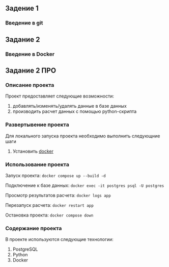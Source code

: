 ## Задение 1
### Введение в git

## Задание 2
### Введение в Docker

## Задание 2 ПРО
### Описание проекта
Проект предоставляет следующие возможности:
1. добавлять/изменять/удалять данные в базе данных 
2. производить расчет данных с помощью python-скрипта

### Pазвертывение проекта
Для локального запуска проекта необходимо выполнить следующние шаги
1. Установить [docker](https://docs.docker.com/get-docker/)

### Использование проекта
Запуск проекта:
```docker compose up --build -d```

Подключение к базе данных:
```docker exec -it postgres psql -U postgres```

Просмотр результатов расчета:
```docker logs app```

Перезапуск расчета:
```docker restart app```

Остановка проекта:
```docker compose down```

### Содержание проекта
В проекте используются следующие технологии:
1. PostgreSQL
2. Python
3. Docker

